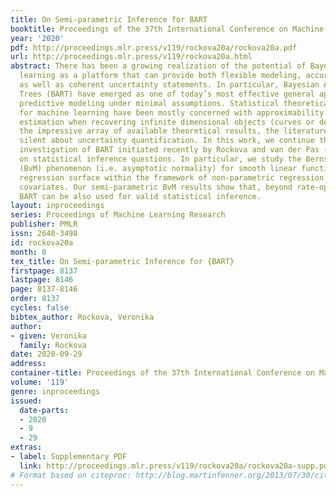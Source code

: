 ```yaml
---
title: On Semi-parametric Inference for BART
booktitle: Proceedings of the 37th International Conference on Machine Learning
year: '2020'
pdf: http://proceedings.mlr.press/v119/rockova20a/rockova20a.pdf
url: http://proceedings.mlr.press/v119/rockova20a.html
abstract: There has been a growing realization of the potential of Bayesian machine
  learning as a platform that can provide both flexible modeling, accurate predictions
  as well as coherent uncertainty statements. In particular, Bayesian Additive Regression
  Trees (BART) have emerged as one of today’s most effective general approaches to
  predictive modeling under minimal assumptions. Statistical theoretical developments
  for machine learning have been mostly concerned with approximability or rates of
  estimation when recovering infinite dimensional objects (curves or densities). Despite
  the impressive array of available theoretical results, the literature has been largely
  silent about uncertainty quantification. In this work, we continue the theoretical
  investigation of BART initiated recently by Rockova and van der Pas (2017). We focus
  on statistical inference questions. In particular, we study the Bernstein-von Mises
  (BvM) phenomenon (i.e. asymptotic normality) for smooth linear functionals of the
  regression surface within the framework of non-parametric regression with fixed
  covariates. Our semi-parametric BvM results show that, beyond rate-optimal estimation,
  BART can be also used for valid statistical inference.
layout: inproceedings
series: Proceedings of Machine Learning Research
publisher: PMLR
issn: 2640-3498
id: rockova20a
month: 0
tex_title: On Semi-parametric Inference for {BART}
firstpage: 8137
lastpage: 8146
page: 8137-8146
order: 8137
cycles: false
bibtex_author: Rockova, Veronika
author:
- given: Veronika
  family: Rockova
date: 2020-09-29
address: 
container-title: Proceedings of the 37th International Conference on Machine Learning
volume: '119'
genre: inproceedings
issued:
  date-parts:
  - 2020
  - 9
  - 29
extras:
- label: Supplementary PDF
  link: http://proceedings.mlr.press/v119/rockova20a/rockova20a-supp.pdf
# Format based on citeproc: http://blog.martinfenner.org/2013/07/30/citeproc-yaml-for-bibliographies/
---
```

